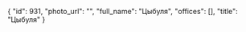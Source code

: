 {
    "id": 931,
    "photo_url": "",
    "full_name": "Цыбуля",
    "offices": [],
    "title": "Цыбуля"
}